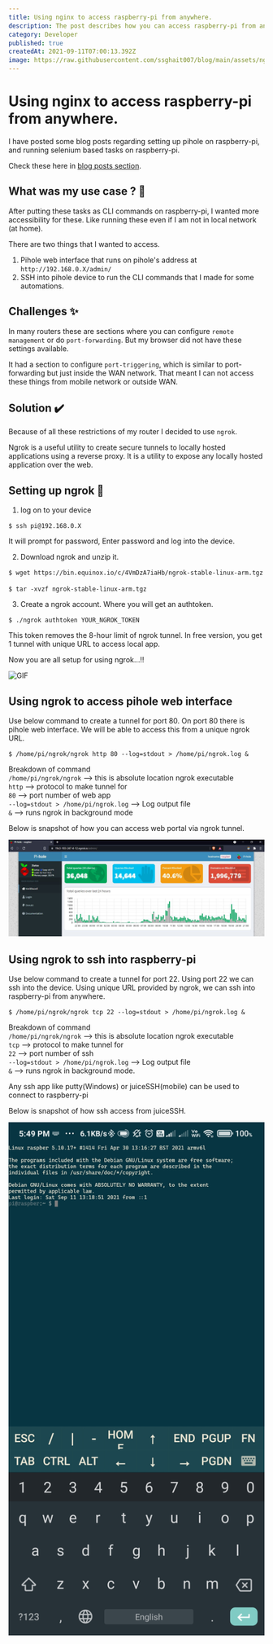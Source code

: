 ```yaml
---
title: Using nginx to access raspberry-pi from anywhere.
description: The post describes how you can access raspberry-pi from anywhere in two modes (web portal and ssh).
category: Developer
published: true
createdAt: 2021-09-11T07:00:13.392Z
image: https://raw.githubusercontent.com/ssghait007/blog/main/assets/ngrok.webp
---
```


# Using nginx to access raspberry-pi from anywhere.

I have posted some blog posts regarding setting up pihole on raspberry-pi, and running selenium based tasks on raspberry-pi.

Check these here in [blog posts section](https://onthegoalways.com/blog).

## What was my use case ? 🤷

After putting these tasks as CLI commands on raspberry-pi, I wanted more accessibility for these. Like running these even if I am not in local network (at home).

There are two things that I wanted to access.

1. Pihole web interface that runs on pihole's address at `http://192.168.0.X/admin/`
2. SSH into pihole device to run the CLI commands that I made for some automations.

## Challenges ✨

In many routers these are sections where you can configure `remote management` or do `port-forwarding`. But my browser did not have these settings available.

It had a section to configure `port-triggering`, which is similar to port-forwarding but just inside the WAN network. That meant I can not access these things from mobile network or outside WAN.

## Solution ✔️

Because of all these restrictions of my router I decided to use `ngrok`.

Ngrok is a useful utility to create secure tunnels to locally hosted applications using a reverse proxy. It is a utility to expose any locally hosted application over the web.

## Setting up ngrok 🔨

1. log on to your device

```bash{1,3-5}
$ ssh pi@192.168.0.X
```

It will prompt for password, Enter password and log into the device.

2. Download ngrok and unzip it.

```bash{1,3-5}
$ wget https://bin.equinox.io/c/4VmDzA7iaHb/ngrok-stable-linux-arm.tgz

$ tar -xvzf ngrok-stable-linux-arm.tgz
```

3. Create a ngrok account. Where you will get an authtoken.

```bash{1,3-5}
$ ./ngrok authtoken YOUR_NGROK_TOKEN
```

This token removes the 8-hour limit of ngrok tunnel.
In free version, you get 1 tunnel with unique URL to access local app.

Now you are all setup for using ngrok…!!

![GIF](https://media2.giphy.com/media/YPKFBSrq0EoqPJGqTn/giphy.gif?cid=ecf05e47h1aqkyltlm8m1s2b36679g2xmsjub98gaymgx2l4&rid=giphy.gif&ct=g)

## Using ngrok to access pihole web interface

Use below command to create a tunnel for port 80. On port 80 there is pihole web interface. We will be able to access this from a unique ngrok URL.

```bash{1,3-5}
$ /home/pi/ngrok/ngrok http 80 --log=stdout > /home/pi/ngrok.log &
```

Breakdown of command\
`/home/pi/ngrok/ngrok` --> this is absolute location ngrok executable\
`http` --> protocol to make tunnel for\
`80` --> port number of web app\
`--log=stdout > /home/pi/ngrok.log` --> Log output file\
`&` --> runs ngrok in background mode

Below is snapshot of how you can access web portal via ngrok tunnel.

![ngrok http example](https://raw.githubusercontent.com/ssghait007/blog/main/assets/ngrok-http-access.JPG)

## Using ngrok to ssh into raspberry-pi

Use below command to create a tunnel for port 22. Using port 22 we can ssh into the device. Using unique URL provided by ngrok, we can ssh into raspberry-pi from anywhere.

```bash{1,3-5}
$ /home/pi/ngrok/ngrok tcp 22 --log=stdout > /home/pi/ngrok.log &
```

Breakdown of command\
`/home/pi/ngrok/ngrok` --> this is absolute location ngrok executable\
`tcp` --> protocol to make tunnel for\
`22` --> port number of ssh\
`--log=stdout > /home/pi/ngrok.log` --> Log output file\
`&` --> runs ngrok in background mode.

Any ssh app like putty(Windows) or juiceSSH(mobile) can be used to connect to raspberry-pi

Below is snapshot of how ssh access from juiceSSH.

![juiceSSH example](https://raw.githubusercontent.com/ssghait007/blog/main/assets/juicessh.jpg)

